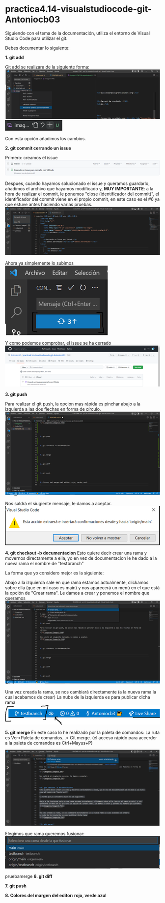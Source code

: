 # practica4.14-visualstudiocode-git-Antoniocb03

Siguiendo con el tema de la documentación, utiliza el entorno de Visual Studio Code para utilizar el git.

Debes documentar lo siguiente:

**1. git add**

Git add se realizara de la siguiente forma:
![?](imagenes/imagen1.PNG)
![?](imagenes/imagen1a.PNG)

Con esta opción añadimos los cambios.

**2. git commit cerrando un issue**

Primero: creamos el issue
![?](imagenes/imagen2.PNG)

Despues, cuando hayamos solucionado el issue y queramos guardarlo, añadimos el archivo que hayamos modificado y, **MUY IMPORTANTE**: a la hora de realizar el commit, le ponemos "close (identificador del commit)", el identificador del commit viene en el propio commit, en este caso es el #6 ya que estuve antes haciendo varias pruebas.
![?](imagenes/imagen2a.PNG)

Ahora ya simplemente lo subimos
![?](imagenes/imagen2b.PNG)

Y como podemos comprobar, el issue se ha cerrado
![?](imagenes/imagen2c.PNG)


**3. git push**

Para realizar el git push, la opcion mas rápida es pinchar abajo a la izquierda a las dos flechas en forma de círculo.
![?](imagenes/imagen3.PNG)

Nos saldrá el siugiente mensaje, le damos a aceptar.
![?](imagenes/imagen3a.PNG)



**4. git checkout -b documentacion**
Esto quiere decir crear una rama y movernos directamente a ella, yo en vez de documentacion le he dado a la nueva rama el nombre de "testbranch"

La forma que yo considero mejor es la siguiente:

Abajo a la izquierda sale en que rama estamos actualmente, clickamos sobre ella (que en mi caso es main) y nos aparecerá un menú en el que está la opción de "Crear rama". Le damos a crear y ponemos el nombre que queramos
![?](imagenes/imagen4.PNG)


Una vez creada la rama, se nos cambiará directamente (a la nueva rama la cual acabamos de crear)
La nube de la izquierda es para publicar dicha rama
![?](imagenes/imagen4a.PNG)


**5. git merge** 
En este caso lo he realizado por la paleta de comandos:
La ruta es Ver>Paleta de comandos...> Git merge. (el acceso rápido para accerder a la paleta de comandos es Ctrl+Mayus+P)

![?](imagenes/imagen5.PNG)

Elegimos que rama queremos fusionar:
![?](imagenes/imagen5a.PNG)

pruebamerge
**6. git diff**



**7. git push**



**8. Colores del margen del editor: rojo, verde azul**
